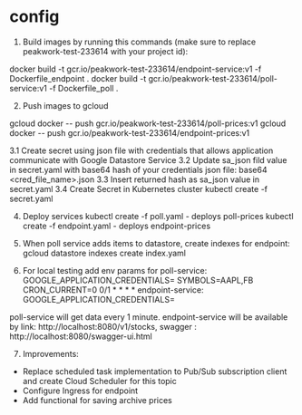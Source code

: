 # config
1. Build images by running this commands (make sure to replace peakwork-test-233614 with your project id):

docker build -t gcr.io/peakwork-test-233614/endpoint-service:v1 -f Dockerfile_endpoint .
docker build -t gcr.io/peakwork-test-233614/poll-service:v1 -f Dockerfile_poll .

2. Push images to gcloud

gcloud docker -- push gcr.io/peakwork-test-233614/poll-prices:v1
gcloud docker -- push gcr.io/peakwork-test-233614/endpoint-prices:v1

3.1 Create secret using json file with credentials that allows application communicate with Google Datastore Service
3.2 Update sa_json fild value in secret.yaml with base64 hash of your credentials json file:
	base64 <cred_file_name>.json
3.3 Insert returned hash as sa_json value in secret.yaml
3.4 Create Secret in Kubernetes cluster
	kubectl create -f secret.yaml

4. Deploy services
	kubectl create -f poll.yaml - deploys poll-prices
	kubectl create -f endpoint.yaml - deploys endpoint-prices

5. When poll service adds items to datastore, create indexes for endpoint:
	gcloud datastore indexes create index.yaml

6. For local testing add env params for
   poll-service:
			GOOGLE_APPLICATION_CREDENTIALS=<path to sa_credentials.json>
        	SYMBOLS=AAPL,FB
            CRON_CURRENT=0 0/1 * * * *
	endpoint-service:
			GOOGLE_APPLICATION_CREDENTIALS=<path to sa_credentials.json>

poll-service will get data every 1 minute.
endpoint-service will be available by link: http://localhost:8080/v1/stocks,
swagger : http://localhost:8080/swagger-ui.html

7. Improvements:

- Replace scheduled task implementation to Pub/Sub subscription client and create Cloud Scheduler for this topic
- Configure Ingress for endpoint
- Add functional for saving archive prices